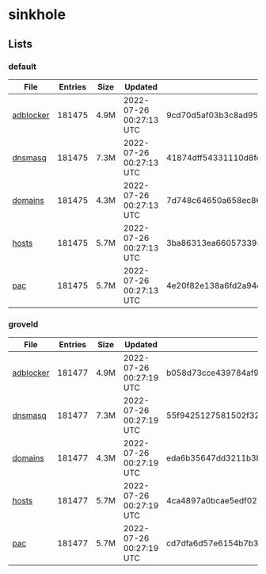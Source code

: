 # sinkhole

## Lists

### default

|File|Entries|Size|Updated|Hash|
|-|-|-|-|-|
|[adblocker](https://raw.githubusercontent.com/groveld/sinkhole/lists/default/adblocker.txt)|181475|4.9M|2022-07-26 00:27:13 UTC|9cd70d5af03b3c8ad95248fc345a25236da0cfd4aba77ab0cb8cbe2a9bbabd58|
|[dnsmasq](https://raw.githubusercontent.com/groveld/sinkhole/lists/default/dnsmasq.txt)|181475|7.3M|2022-07-26 00:27:13 UTC|41874dff54331110d8fca718bba4b422d950e4ea67a60630170ce6269ade6e43|
|[domains](https://raw.githubusercontent.com/groveld/sinkhole/lists/default/domains.txt)|181475|4.3M|2022-07-26 00:27:13 UTC|7d748c64650a658ec861d947cf0710991f22fa39f9f6629037e1291c91efb714|
|[hosts](https://raw.githubusercontent.com/groveld/sinkhole/lists/default/hosts.txt)|181475|5.7M|2022-07-26 00:27:13 UTC|3ba86313ea660573394cc8c0bf03a29da9fc392b0443be40d2e50aca6ece60d9|
|[pac](https://raw.githubusercontent.com/groveld/sinkhole/lists/default/pac.txt)|181475|5.7M|2022-07-26 00:27:13 UTC|4e20f82e138a6fd2a94e2539b98c0c29feccf2a3ef7bde67632db7d15501e917|

### groveld

|File|Entries|Size|Updated|Hash|
|-|-|-|-|-|
|[adblocker](https://raw.githubusercontent.com/groveld/sinkhole/lists/groveld/adblocker.txt)|181477|4.9M|2022-07-26 00:27:19 UTC|b058d73cce439784af9fc1f89aa0c466484c19edeee872ecf6fee572898f0c8b|
|[dnsmasq](https://raw.githubusercontent.com/groveld/sinkhole/lists/groveld/dnsmasq.txt)|181477|7.3M|2022-07-26 00:27:19 UTC|55f9425127581502f32c446224bbff4dfd98fdb8349f05de06b94c20a7ebcac0|
|[domains](https://raw.githubusercontent.com/groveld/sinkhole/lists/groveld/domains.txt)|181477|4.3M|2022-07-26 00:27:19 UTC|eda6b35647dd3211b3b4766809137e36887189afae2fe9b9aec98ddba0000128|
|[hosts](https://raw.githubusercontent.com/groveld/sinkhole/lists/groveld/hosts.txt)|181477|5.7M|2022-07-26 00:27:19 UTC|4ca4897a0bcae5edf02319ac190c4263674b2f0662fbc7aae9f3ac4bc4e4c5b9|
|[pac](https://raw.githubusercontent.com/groveld/sinkhole/lists/groveld/pac.txt)|181477|5.7M|2022-07-26 00:27:19 UTC|cd7dfa6d57e6154b7b3ba25ae0b204164516accb2e91b0f1a4f88f9cda90bb2f|
